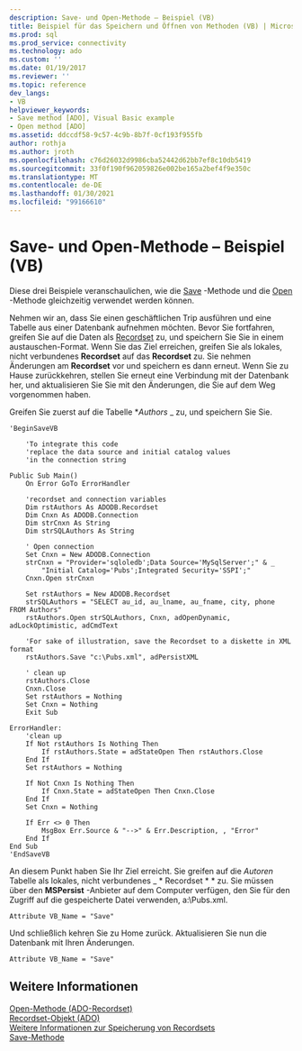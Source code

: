 ```yaml
---
description: Save- und Open-Methode – Beispiel (VB)
title: Beispiel für das Speichern und Öffnen von Methoden (VB) | Microsoft-Dokumentation
ms.prod: sql
ms.prod_service: connectivity
ms.technology: ado
ms.custom: ''
ms.date: 01/19/2017
ms.reviewer: ''
ms.topic: reference
dev_langs:
- VB
helpviewer_keywords:
- Save method [ADO], Visual Basic example
- Open method [ADO]
ms.assetid: ddccdf58-9c57-4c9b-8b7f-0cf193f955fb
author: rothja
ms.author: jroth
ms.openlocfilehash: c76d26032d9986cba52442d62bb7ef8c10db5419
ms.sourcegitcommit: 33f0f190f962059826e002be165a2bef4f9e350c
ms.translationtype: MT
ms.contentlocale: de-DE
ms.lasthandoff: 01/30/2021
ms.locfileid: "99166610"
---
```

# <a name="save-and-open-methods-example-vb"></a>Save- und Open-Methode – Beispiel (VB)
Diese drei Beispiele veranschaulichen, wie die [Save](./save-method.md) -Methode und die [Open](./open-method-ado-recordset.md) -Methode gleichzeitig verwendet werden können.  
  
 Nehmen wir an, dass Sie einen geschäftlichen Trip ausführen und eine Tabelle aus einer Datenbank aufnehmen möchten. Bevor Sie fortfahren, greifen Sie auf die Daten als [Recordset](./recordset-object-ado.md) zu, und speichern Sie Sie in einem austauschen-Format. Wenn Sie das Ziel erreichen, greifen Sie als lokales, nicht verbundenes **Recordset** auf das **Recordset** zu. Sie nehmen Änderungen am **Recordset** vor und speichern es dann erneut. Wenn Sie zu Hause zurückkehren, stellen Sie erneut eine Verbindung mit der Datenbank her, und aktualisieren Sie Sie mit den Änderungen, die Sie auf dem Weg vorgenommen haben.  
  
 Greifen Sie zuerst auf die Tabelle **_Authors_* _ zu, und speichern Sie Sie.  
  
```  
'BeginSaveVB  
  
    'To integrate this code  
    'replace the data source and initial catalog values  
    'in the connection string  
  
Public Sub Main()  
    On Error GoTo ErrorHandler  
  
    'recordset and connection variables  
    Dim rstAuthors As ADODB.Recordset  
    Dim Cnxn As ADODB.Connection  
    Dim strCnxn As String  
    Dim strSQLAuthors As String  
  
    ' Open connection  
    Set Cnxn = New ADODB.Connection  
    strCnxn = "Provider='sqloledb';Data Source='MySqlServer';" & _  
        "Initial Catalog='Pubs';Integrated Security='SSPI';"  
    Cnxn.Open strCnxn  
  
    Set rstAuthors = New ADODB.Recordset  
    strSQLAuthors = "SELECT au_id, au_lname, au_fname, city, phone FROM Authors"  
    rstAuthors.Open strSQLAuthors, Cnxn, adOpenDynamic, adLockOptimistic, adCmdText  
  
    'For sake of illustration, save the Recordset to a diskette in XML format  
    rstAuthors.Save "c:\Pubs.xml", adPersistXML  
  
    ' clean up  
    rstAuthors.Close  
    Cnxn.Close  
    Set rstAuthors = Nothing  
    Set Cnxn = Nothing  
    Exit Sub  
  
ErrorHandler:  
    'clean up  
    If Not rstAuthors Is Nothing Then  
        If rstAuthors.State = adStateOpen Then rstAuthors.Close  
    End If  
    Set rstAuthors = Nothing  
  
    If Not Cnxn Is Nothing Then  
        If Cnxn.State = adStateOpen Then Cnxn.Close  
    End If  
    Set Cnxn = Nothing  
  
    If Err <> 0 Then  
        MsgBox Err.Source & "-->" & Err.Description, , "Error"  
    End If  
End Sub  
'EndSaveVB  
```  
  
 An diesem Punkt haben Sie Ihr Ziel erreicht. Sie greifen auf die _*_Autoren_*_ Tabelle als lokales, nicht verbundenes _ * Recordset * * zu. Sie müssen über den **MSPersist** -Anbieter auf dem Computer verfügen, den Sie für den Zugriff auf die gespeicherte Datei verwenden, a:\Pubs.xml.  
  
```  
Attribute VB_Name = "Save"  
```  
  
 Und schließlich kehren Sie zu Home zurück. Aktualisieren Sie nun die Datenbank mit Ihren Änderungen.  
  
```  
Attribute VB_Name = "Save"  
```  
  
## <a name="see-also"></a>Weitere Informationen  
 [Open-Methode (ADO-Recordset)](./open-method-ado-recordset.md)   
 [Recordset-Objekt (ADO)](./recordset-object-ado.md)   
 [Weitere Informationen zur Speicherung von Recordsets](../../guide/data/more-about-recordset-persistence.md)   
 [Save-Methode](./save-method.md)